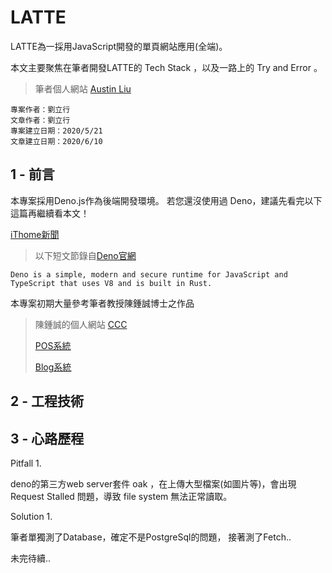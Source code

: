 # LATTE

LATTE為一採用JavaScript開發的單頁網站應用(全端)。

本文主要聚焦在筆者開發LATTE的 Tech Stack ，以及一路上的 Try and Error 。

>筆者個人網站 [Austin Liu](https://austin362667.github.io/)
```
專案作者：劉立行 
文章作者：劉立行 
專案建立日期：2020/5/21
文章建立日期：2020/6/10
```

## 1 - 前言

本專案採用Deno.js作為後端開發環境。
若您還沒使用過 Deno，建議先看完以下這篇再繼續看本文！

[iThome新聞](https://www.ithome.com.tw/news/137613)

>以下短文節錄自[Deno官網](https://deno.land/)
```
Deno is a simple, modern and secure runtime for JavaScript and TypeScript that uses V8 and is built in Rust.
```

本專案初期大量參考筆者教授陳鍾誠博士之作品

>陳鍾誠的個人網站 [CCC](https://misavo.com/blog/Home)
>
>[POS系統](https://github.com/ccc-js/pos)
>
>[Blog系統](https://github.com/ccc-js/blog6)

## 2 - 工程技術

## 3 - 心路歷程

Pitfall 1. 

deno的第三方web server套件 oak ，在上傳大型檔案(如圖片等)，會出現 Request Stalled 問題，導致 file system 無法正常讀取。

Solution 1. 

筆者單獨測了Database，確定不是PostgreSql的問題，
接著測了Fetch..

未完待續..
